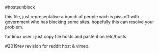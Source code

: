 #hostsunblock

this file, just  representative a bunch of  people wich is  piss off  with government who  has blocking some sites.
hopefully this can resolve your problem.

for linux user : just copy file  hosts and  paste it on /etc/hosts 

#2019rev 
revision for reddit host & vimeo.
